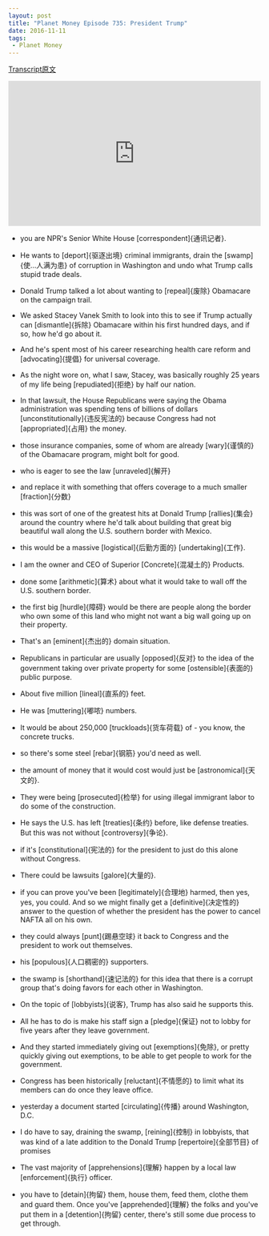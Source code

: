 ```yaml
---
layout: post
title: "Planet Money Episode 735: President Trump"
date: 2016-11-11
tags:
 - Planet Money
---
```


[Transcript原文](http://www.npr.org/templates/transcript/transcript.php?storyId=501747113)

<iframe src="https://www.npr.org/player/embed/501747113/501790540" width="100%" height="290" frameborder="0" scrolling="no" title="NPR embedded audio player"></iframe>


- you are NPR's Senior White House [correspondent]{通讯记者}.

- He wants to [deport]{驱逐出境} criminal immigrants, drain the [swamp]{使...人满为患} of corruption in Washington and undo what Trump calls stupid trade deals.

- Donald Trump talked a lot about wanting to [repeal]{废除} Obamacare on the campaign trail. 

- We asked Stacey Vanek Smith to look into this to see if Trump actually can [dismantle]{拆除} Obamacare within his first hundred days, and if so, how he'd go about it. 

- And he's spent most of his career researching health care reform and [advocating]{提倡} for universal coverage. 

- As the night wore on, what I saw, Stacey, was basically roughly 25 years of my life being [repudiated]{拒绝} by half our nation. 

- In that lawsuit, the House Republicans were saying the Obama administration was spending tens of billions of dollars [unconstitutionally]{违反宪法的} because Congress had not [appropriated]{占用} the money. 

- those insurance companies, some of whom are already [wary]{谨慎的} of the Obamacare program, might bolt for good.

- who is eager to see the law [unraveled]{解开}

- and replace it with something that offers coverage to a much smaller [fraction]{分数}

- this was sort of one of the greatest hits at Donald Trump [rallies]{集会} around the country where he'd talk about building that great big beautiful wall along the U.S. southern border with Mexico. 

- this would be a massive [logistical]{后勤方面的} [undertaking]{工作}. 

- I am the owner and CEO of Superior [Concrete]{混凝土的} Products.

- done some [arithmetic]{算术} about what it would take to wall off the U.S. southern border.

- the first big [hurdle]{障碍} would be there are people along the border who own some of this land who might not want a big wall going up on their property.

- That's an [eminent]{杰出的} domain situation. 

- Republicans in particular are usually [opposed]{反对} to the idea of the government taking over private property for some [ostensible]{表面的} public purpose.

- About five million [lineal]{直系的} feet.

- He was [muttering]{嘟哝} numbers.

- It would be about 250,000 [truckloads]{货车荷载} of - you know, the concrete trucks. 

- so there's some steel [rebar]{钢筋} you'd need as well.

- the amount of money that it would cost would just be [astronomical]{天文的}.

- They were being [prosecuted]{检举} for using illegal immigrant labor to do some of the construction.

- He says the U.S. has left [treaties]{条约} before, like defense treaties. But this was not without [controversy]{争论}. 

- if it's [constitutional]{宪法的} for the president to just do this alone without Congress. 

- There could be lawsuits [galore]{大量的}. 

- if you can prove you've been [legitimately]{合理地} harmed, then yes, yes, you could. And so we might finally get a [definitive]{决定性的} answer to the question of whether the president has the power to cancel NAFTA all on his own.

- they could always [punt]{踢悬空球} it back to Congress and the president to work out themselves.

- his [populous]{人口稠密的} supporters.

- the swamp is [shorthand]{速记法的} for this idea that there is a corrupt group that's doing favors for each other in Washington. 

- On the topic of [lobbyists]{说客}, Trump has also said he supports this.

- All he has to do is make his staff sign a [pledge]{保证} not to lobby for five years after they leave government. 

- And they started immediately giving out [exemptions]{免除}, or pretty quickly giving out exemptions, to be able to get people to work for the government.

- Congress has been historically [reluctant]{不情愿的} to limit what its members can do once they leave office.

- yesterday a document started [circulating]{传播} around Washington, D.C. 

- I do have to say, draining the swamp, [reining]{控制} in lobbyists, that was kind of a late addition to the Donald Trump [repertoire]{全部节目} of promises

- The vast majority of [apprehensions]{理解} happen by a local law [enforcement]{执行} officer.

- you have to [detain]{拘留} them, house them, feed them, clothe them and guard them. Once you've [apprehended]{理解} the folks and you've put them in a [detention]{拘留} center, there's still some due process to get through.
